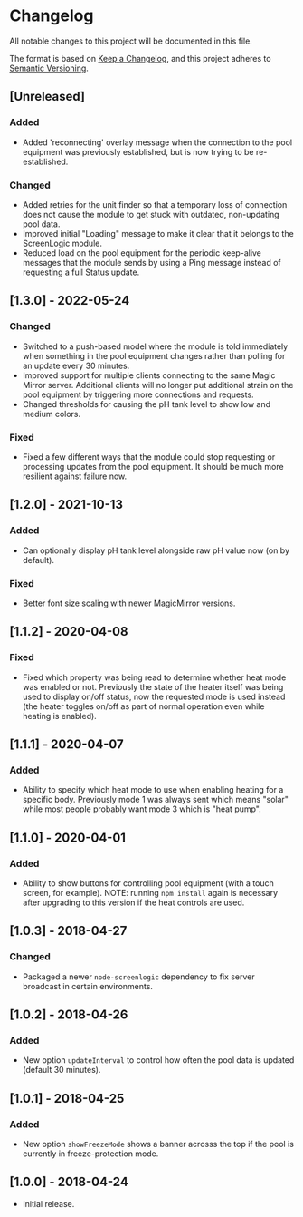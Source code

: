 # Changelog

All notable changes to this project will be documented in this file.

The format is based on [Keep a Changelog](https://keepachangelog.com/en/1.0.0/),
and this project adheres to [Semantic Versioning](https://semver.org/spec/v2.0.0.html).

## [Unreleased]

### Added

- Added 'reconnecting' overlay message when the connection to the pool equipment was previously established, but is now trying to be re-established.

### Changed

- Added retries for the unit finder so that a temporary loss of connection does not cause the module to get stuck with outdated, non-updating pool data.
- Improved initial "Loading" message to make it clear that it belongs to the ScreenLogic module.
- Reduced load on the pool equipment for the periodic keep-alive messages that the module sends by using a Ping message instead of requesting a full Status update.

## [1.3.0] - 2022-05-24

### Changed

- Switched to a push-based model where the module is told immediately when something in the pool equipment changes rather than polling for an update every 30 minutes.
- Improved support for multiple clients connecting to the same Magic Mirror server. Additional clients will no longer put additional strain on the pool equipment by triggering more connections and requests.
- Changed thresholds for causing the pH tank level to show low and medium colors.

### Fixed

- Fixed a few different ways that the module could stop requesting or processing updates from the pool equipment. It should be much more resilient against failure now.

## [1.2.0] - 2021-10-13

### Added

- Can optionally display pH tank level alongside raw pH value now (on by default).

### Fixed

- Better font size scaling with newer MagicMirror versions.

## [1.1.2] - 2020-04-08

### Fixed

- Fixed which property was being read to determine whether heat mode was enabled or not. Previously the state of the heater itself was being used to display on/off status, now the requested mode is used instead (the heater toggles on/off as part of normal operation even while heating is enabled).

## [1.1.1] - 2020-04-07

### Added

- Ability to specify which heat mode to use when enabling heating for a specific body. Previously mode 1 was always sent which means "solar" while most people probably want mode 3 which is "heat pump".

## [1.1.0] - 2020-04-01

### Added

- Ability to show buttons for controlling pool equipment (with a touch screen, for example). NOTE: running `npm install` again is necessary after upgrading to this version if the heat controls are used.

## [1.0.3] - 2018-04-27

### Changed

- Packaged a newer `node-screenlogic` dependency to fix server broadcast in certain environments.

## [1.0.2] - 2018-04-26

### Added

- New option `updateInterval` to control how often the pool data is updated (default 30 minutes).

## [1.0.1] - 2018-04-25

### Added

- New option `showFreezeMode` shows a banner acrosss the top if the pool is currently in freeze-protection mode.

## [1.0.0] - 2018-04-24

- Initial release.
